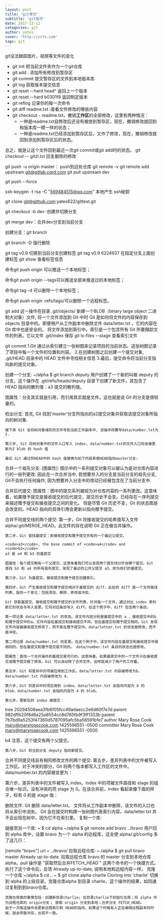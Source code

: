 ```yaml
---
layout: post
title: 'git常识'
subtitle: 'git指令'
date: 2017-12-12
categories: git
author: yates
cover: 'http://cctv.com'
tags: git
---
```


git没法跟踪图片，视频等文件的变化

- git init 把当前文件夹作为一个git仓库
- git add . 添加所有修改到暂存区
- git commit 提交暂存区的文件到本地版本库
- git log 获取版本提交信息
- git reset --hard head^ 返回上一个版本
- git reset --hard b0301f8  返回制定版本
- git reflog 记录你的每一次命令
- git diff readme.txt :查看文件修改的哪些内容
- git checkout - readme.txt，撤销**工作区**的全部修改，这里有两种情况：
	- 一种是readme.txt自修改后还没有被放到暂存区，现在，撤销修改就回到和版本库一模一样的状态；
	- 一种是readme.txt已经添加到暂存区后，又作了修改，现在，撤销修改就回到添加到暂存区后的状态。

总之，就是让这个文件回到最近一次git commit或git add时的状态。
 git checkout -- gitzl.txt 回复删除的修改

 git push -u origin master： push到远处仓库
git remote -v
git remote add upstream git@gitlab.cqrd.com
git pull upstream dev

git push --force

 ssh-keygen -t rsa -C "569484515@qq.com" 本地产生 ssh秘钥

git clone git@github.com:yates622/gittest.git

git checkout -b dev :创建并切换分支

git merge dev：合并dev分支到当前分支

创建分支：git branch <name>

git branch -D <name>强行删除

git tag v0.9 切换到当前分支创建标签
git tag v0.9 6224937  在指定分支上面创建标签
git show <tagname>  查看标签信息

命令git push origin <tagname>可以推送一个本地标签；

命令git push origin --tags可以推送全部未推送过的本地标签；

命令git tag -d <tagname>可以删除一个本地标签；

命令git push origin :refs/tags/<tagname>可以删除一个远程标签。



git add  这一操作在目录 .git/objects/ 新建一个BLOB（binary large object 二进制大对象）文件,
将一个文件添加到 Git 中时 Git 是如何将文件的内容保存到 objects 目录中的。即便用户从工作副本中删除文件 data/letter.txt ，它的内容在 Git 库中也是安全的。
将文件添加到索引中。索引是一个包含所有 Git 所要跟踪文件的列表。它以文件 .git/index 保存 git ls-files --stage 查看索引文件

 git commit 1.Git 通过从索引建立一张树图来记录项目的当前状态。这张树图记录了项目中每一个文件的位置和内容。
	    2.在创建树图之后创建一个提交对象, .git/HEAD 目录中的 HEAD 文件中寻找相关信息
	    3.最后，提交命令将当前分支指向新的提交对象。


创建一个分支:
~/alpha $ git branch deputy
用户创建了一个新的叫做 deputy 的分支。这个操作在 .git/refs/heads/deputy 目录下创建了新文件，其包含了 HEAD 指向的散列值：a3 提交的散列值。

图属性：分支其实就是引用，而引用其实就是文件。这也就是说 Git 的分支是很轻量的。

检出分支:
	首先, Git 找到'master'分支所指向的a2提交对象并获取该提交对象所指向的树对象.

	接下来 Git 会将树对象储存的文件写到当前工作副本中, 该操作将覆写data/number.txt为2.

	第三步, Git 将树对象中的文件入口写入 index, data/number.txt的文件入口将会被更新为2 blob 的 hash 值

	最后 Git 通过将HEAD中的 hash 值替换为如下内容来使HEAD指向master分支:

合并一个祖先分支:
	[图属性]: 图示中的一系列提交对象可以被认为是对仓库内容进行的一些列更改. 因此在一次合并当中,
 	若想要并入的分支是当前分支的祖先分支, Git不会执行任何操作, 因为想要并入分支中的改动已经被包含在了当前分支中.

合并后代提交:
	图属性：图中的提交系列被视为对仓库内容的一系列更改。这意味着，如果赠予提交是接收提交的后代提交，提交历史不会变。已经存在一序列提交来描述赠予提交和接收提交之间的变化。
	但是尽管 Git 历史不变，Git 的状态图是会改变的。HEAD 指向的具体引用会更新以指向赠予提交。

合并不同提交线的两个提交:
	第一步，Git 将接收提交的哈希值写入文件 alpha/.git/MERGE_HEAD。此文件的存在说明 Git 正在做合并操作。

	第二步，Git 查找基提交：即接收提交和赠予提交共有的一个最近父提交。

	<code>a3</code>, the base commit of <code>a4</code> and <code>b3</code>
	a3 是 a4 和 b3 的基提交
	
	图属性：每个提交都有一个父提交。这意味着我们可以发现两个提交线分开自哪个提交。Git 查找 b3 和 a4 的所有祖先提交，发现了最近的公共父提交 a3，即为他们的基提交。

	第三步，Git 为基提交、接收提交和赠予提交创建索引。

	第四步，Git 产生接收提交和赠予提交相对于基提交的 diff，此处的 diff 是一个文件路径列表，指向一个变化：包括添加、移除、修改或冲突。

	Git 获取基提交、接收提交和赠予提交的文件列表，针对每一个文件，通过对比 index 来判断它的状态与写入变更。它将对应条目写入 diff。在这个例子中，diff 包含两个条目。

	第一项记录 data/letter.txt 的状态。该文件内容分别是基提交中的 a 、接收提交中的b和赠予提交中的a。文件内容在基提交和接收提交不同，但在基提交和赠予提交相同。Git 发现文件内容被接收提交修改了，而不是在赠予提交中。data/letter.txt 的状态是修改，而不是冲突。

	第二项记录 data/number.txt 的变更。在这个例子中，该文件内容在基提交和接收提交中是相同的，但在基提交和赠予提交是不同的。 data/number.txt 条目的状态也是修改。

	图属性：查找一个合并操作的基提交是可行的。这意味着，如果基提交中的一个文件只在接收提交或赠予提交做了修改，Git 可以自动除了合并文件，这样就减少了用户的工作量。

	第五步，Git 将差异中的项被应用到工作区。data/letter.txt 内容被修改为b，data/number.txt 内容被修改为 4。

	第六步，Git 将差异中的项应用到 index。data/letter.txt 会指向内容为 b 的 blob，data/number.txt 会指向内容为 4 的 blob。

	第七步，更新后的 index 被提交：

tree 20294508aea3fb6f05fcc49adaecc2e6d60f7e7d
parent 982dffb20f8d6a25a8554cc8d765fb9f3ff1333b
parent 7b7bd9a5253f47360d5787095afc5ba56591bfe7
author Mary Rose Cook <mary@maryrosecook.com> 1425596551 -0500
committer Mary Rose Cook <mary@maryrosecook.com> 1425596551 -0500

b4
注意，这个提交有两个父提交。

	第八步，Git 将当前分支 deputy 指向新提交。


合并不同提交线且有相同修改文件的两个提交:
	第五步，差异列表中的文件被写入工作区。对于冲突的部分，Git 将两个版本都写入工作区的文件中。data/number.txt 的内容被变更为：


第六步，差异列表中的文件被写入 index。index 中的项被文件路径和 stage 的组合唯一标识。没有冲突的项 stage 为 0。在该合并前，index 看起来像下面的样子，标有 0 的是 stage 值：

删除文件:
	Git 删除 data/letter.txt。 文件将从工作副本中删除，该文件的入口也将从索引中消失。
	Git 会在提交时构建一张树图代表索引内容，data/letter.txt 并不会出现在树中，因为它不在索引里。
复制一个库:

链接至另一个库:
      ~ $ cd alpha
~/alpha $ git remote add bravo ../bravo
用户回到 alpha 库中，设置 bravo 为一个 alpha 的远程库，这会使 alpha/.git/config 多了这几行：

[remote "bravo"]
    url = ../bravo/
拉取远程仓库:
~	/alpha $ git pull bravo master
          Already up-to-date.
	拉取远程仓库 bravo 的 master 分支到本地仓库 alpha。pull 操作是 "获取然后合并FETCH_HEAD " 这两个命令的一个快捷方式。执行了这个命令后，反馈 Already up-to-date, 说明本地和远程内容一样。
克隆一个仓库
~/alpha $ cd ..
      ~ $ git clone alpha charlie
          Cloning into 'charlie'
	切换到 alpha 的上级目录，克隆仓库alpha 到目录 charlie，这个操作的结果，如同通过复制到到bravo仓库。

	克隆仓库做的事情包括：创建新目录charlie; 在目录charlie下初始化仓库；将 alpha 作为远程仓库的 origin分支； 获取 origin 分支到本地；合并分支 FETCH_HEAD。
	由于一次推送操作会更新远程索引和 HEAD的指向，如果这个时候有人正在编辑远程副本的时候，就会导致冲突，出现不一致。
